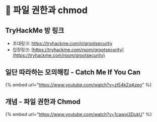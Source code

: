 # 🙈 파일 권한과 chmod

## TryHackMe 방 링크&#x20;

* 초대링크: [https://tryhackme.com/jr/grootsecurity ](https://tryhackme.com/jr/grootsecurity)
* 입장링크: [https://tryhackme.com/room/grootsecurity](https://tryhackme.com/room/grootsecurity)

## 일단 따라하는 모의해킹 - Catch Me If You Can&#x20;

{% embed url="https://www.youtube.com/watch?v=zt54kZqAzeo" %}

## 개념 - 파일 권한과 Chmod&#x20;

{% embed url="https://www.youtube.com/watch?v=1cawxi2DukU" %}

